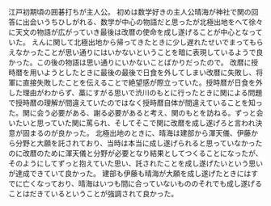 江戸初期頃の囲碁打ちが主人公。
初めは数学好きの主人公晴海が神社で関の回答に出会いうちひしがれる、数学が中心の物語だと思ったが北極出地をへて徐々に天文の物語が広がっていき最後は改暦の使命を成し遂げることが中心となっていた。
えんに関して北極出地から帰ってきたときに少し遅れたせいでまってもらえなかったことが思い通りにはいかないということを暗に表現しているようで良かった。この後の物語は思い通りにいかないことばかりだったので。
改暦に授時暦を用いようとしたときに最後の最後で日食を外してしまい改暦に失敗し、将軍に直接失敗したことを伝えることで絶望感が際立っていた。授時暦が日食を外した理由がわからず、藁にすがる思いで渋川のもとに行ったときに関による問題で授時暦の理解が間違えていたのではなく授時暦自体が間違えていることを知った。関に会う必要がある、謝る必要があると考え、関のもとを訪ねる。ずっと会いたいと思っていた関に罵られ、そしてそこで関に改暦を成し遂げろと言われ決意が固まるのが良かった。
北極出地のときに、晴海は建部から渾天儀、伊藤から分野と大願を託されており、当時は本当に成し遂げられると思っていなかったのに改暦のために渾天儀と分野が必要となり結果としてつくることになったが、そのようにしてずっと抱えていた思い、託されたことを成し遂げたいという思いが達成できていて良かった。
建部も伊藤も晴海が大願を成し遂げたときにはすでに亡くなっており、晴海はいつも間に合っていないもののそれでも成し遂げることはだきているということが強調されて良かった。
